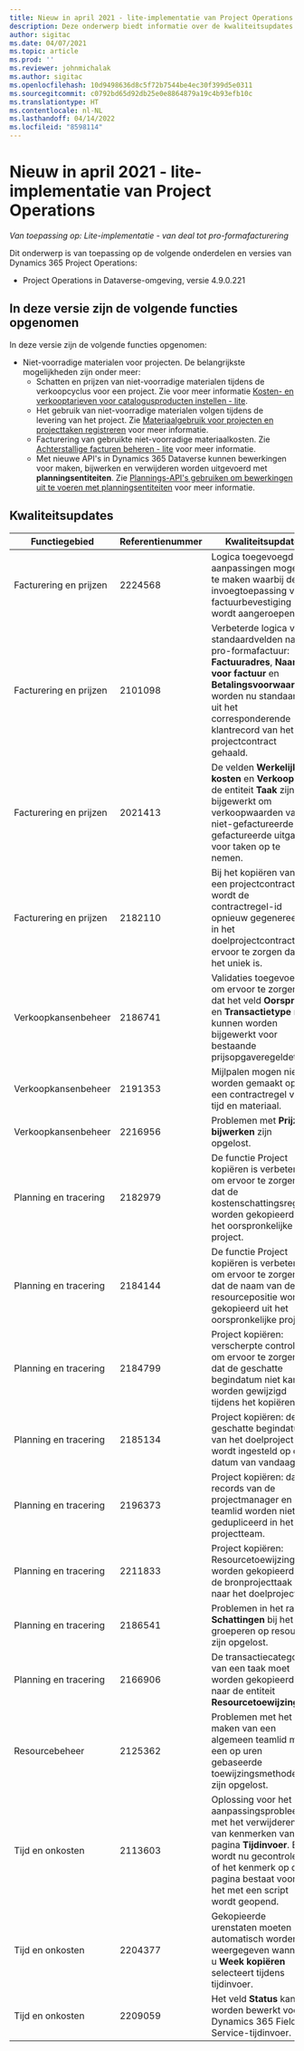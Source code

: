 ```yaml
---
title: Nieuw in april 2021 - lite-implementatie van Project Operations
description: Deze onderwerp biedt informatie over de kwaliteitsupdates die beschikbaar zijn in de april 2021-release van de lite-implementatie van Project Operations voor scenario's op basis van resources/niet-voorradige artikelen.
author: sigitac
ms.date: 04/07/2021
ms.topic: article
ms.prod: ''
ms.reviewer: johnmichalak
ms.author: sigitac
ms.openlocfilehash: 10d9498636d8c5f72b7544be4ec30f399d5e0311
ms.sourcegitcommit: c0792bd65d92db25e0e8864879a19c4b93efb10c
ms.translationtype: HT
ms.contentlocale: nl-NL
ms.lasthandoff: 04/14/2022
ms.locfileid: "8598114"
---
```

# <a name="whats-new-april-2021---project-operations-lite-deployment"></a>Nieuw in april 2021 - lite-implementatie van Project Operations

_Van toepassing op: Lite-implementatie - van deal tot pro-formafacturering_

Dit onderwerp is van toepassing op de volgende onderdelen en versies van Dynamics 365 Project Operations:

  - Project Operations in Dataverse-omgeving, versie 4.9.0.221 

## <a name="features-included-in-this-release"></a>In deze versie zijn de volgende functies opgenomen

In deze versie zijn de volgende functies opgenomen:

- Niet-voorradige materialen voor projecten. De belangrijkste mogelijkheden zijn onder meer:
  - Schatten en prijzen van niet-voorradige materialen tijdens de verkoopcyclus voor een project. Zie voor meer informatie [Kosten- en verkooptarieven voor catalogusproducten instellen - lite](../pricing-costing/set-up-cost-sales-rates-catalog-products.md).
  - Het gebruik van niet-voorradige materialen volgen tijdens de levering van het project. Zie [Materiaalgebruik voor projecten en projecttaken registreren](../../material/material-usage-log.md) voor meer informatie.
  - Facturering van gebruikte niet-voorradige materiaalkosten. Zie [Achterstallige facturen beheren - lite](../proforma-invoicing/manage-billing-backlog-sales.md#product-billing-backlog) voor meer informatie.
  - Met nieuwe API's in Dynamics 365 Dataverse kunnen bewerkingen voor maken, bijwerken en verwijderen worden uitgevoerd met **planningsentiteiten**. Zie [Plannings-API's gebruiken om bewerkingen uit te voeren met planningsentiteiten](../../project-management/schedule-api-preview.md) voor meer informatie.

## <a name="quality-updates"></a>Kwaliteitsupdates

| **Functiegebied** | **Referentienummer** | **Kwaliteitsupdate** |
| --- | --- | --- |
| Facturering en prijzen | 2224568 | Logica toegevoegd om aanpassingen mogelijk te maken waarbij de invoegtoepassing voor factuurbevestiging wordt aangeroepen. |
| Facturering en prijzen | 2101098 | Verbeterde logica van standaardvelden naar pro-formafactuur: **Factuuradres**, **Naam voor factuur** en **Betalingsvoorwaarden** worden nu standaard uit het corresponderende klantrecord van het projectcontract gehaald. |
| Facturering en prijzen | 2021413 | De velden **Werkelijke kosten** en **Verkoop** in de entiteit **Taak** zijn bijgewerkt om verkoopwaarden van niet-gefactureerde en gefactureerde uitgaven voor taken op te nemen. |
| Facturering en prijzen | 2182110 | Bij het kopiëren van een projectcontract wordt de contractregel-id opnieuw gegenereerd in het doelprojectcontract om ervoor te zorgen dat het uniek is. |
| Verkoopkansenbeheer | 2186741 | Validaties toegevoegd om ervoor te zorgen dat het veld **Oorsprong** en **Transactietype** niet kunnen worden bijgewerkt voor bestaande prijsopgaveregeldetails. |
| Verkoopkansenbeheer | 2191353 | Mijlpalen mogen niet worden gemaakt op een contractregel voor tijd en materiaal. |
| Verkoopkansenbeheer | 2216956 | Problemen met **Prijzen bijwerken** zijn opgelost. |
| Planning en tracering | 2182979 | De functie Project kopiëren is verbeterd om ervoor te zorgen dat de kostenschattingsregels worden gekopieerd uit het oorspronkelijke project. |
| Planning en tracering | 2184144 | De functie Project kopiëren is verbeterd om ervoor te zorgen dat de naam van de resourcepositie wordt gekopieerd uit het oorspronkelijke project. |
| Planning en tracering | 2184799 | Project kopiëren: verscherpte controle om ervoor te zorgen dat de geschatte begindatum niet kan worden gewijzigd tijdens het kopiëren. |
| Planning en tracering | 2185134 | Project kopiëren: de geschatte begindatum van het doelproject wordt ingesteld op de datum van vandaag. |
| Planning en tracering | 2196373 | Project kopiëren: dat de records van de projectmanager en het teamlid worden niet gedupliceerd in het projectteam. |
| Planning en tracering | 2211833 | Project kopiëren: Resourcetoewijzingen worden gekopieerd van de bronprojecttaak naar het doelproject. |
| Planning en tracering | 2186541 | Problemen in het raster **Schattingen** bij het groeperen op resource zijn opgelost. |
| Planning en tracering | 2166906 | De transactiecategorie van een taak moet worden gekopieerd naar de entiteit **Resourcetoewijzing**. |
| Resourcebeheer | 2125362 | Problemen met het maken van een algemeen teamlid met een op uren gebaseerde toewijzingsmethode zijn opgelost. |
| Tijd en onkosten | 2113603 | Oplossing voor het aanpassingsprobleem met het verwijderen van kenmerken van de pagina **Tijdinvoer**. Er wordt nu gecontroleerd of het kenmerk op de pagina bestaat voordat het met een script wordt geopend. |
| Tijd en onkosten | 2204377 | Gekopieerde urenstaten moeten automatisch worden weergegeven wanneer u **Week kopiëren** selecteert tijdens tijdinvoer. |
| Tijd en onkosten | 2209059 | Het veld **Status** kan worden bewerkt voor Dynamics 365 Field Service-tijdinvoer. |
